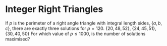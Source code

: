 # Integer Right Triangles

If $p$ is the perimeter of a right angle triangle with integral length sides, $\{a, b, c\}$, there are exactly three solutions for $p = 120$.
$\{20,48,52\}$, $\{24,45,51\}$, $\{30,40,50\}$
For which value of $p \le 1000$, is the number of solutions maximised?
